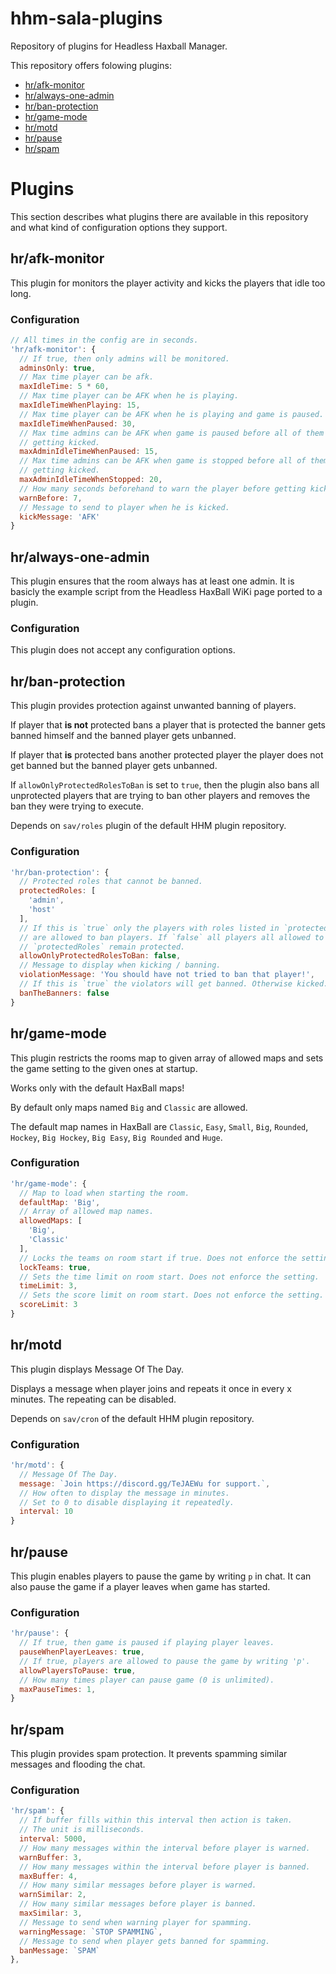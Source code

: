 # hhm-sala-plugins

Repository of plugins for Headless Haxball Manager.

This repository offers folowing plugins:
- [hr/afk-monitor](#hrafk-monitor)
- [hr/always-one-admin](#hralways-one-admin)
- [hr/ban-protection](#hrban-protection)
- [hr/game-mode](#hrgame-mode)
- [hr/motd](#hrmotd)
- [hr/pause](#hrpause)
- [hr/spam](#hrspam)

# Plugins

This section describes what plugins there are available in this repository and
what kind of configuration options they support.

## hr/afk-monitor

This plugin for monitors the player activity and kicks the players that idle
too long.

### Configuration

```js
// All times in the config are in seconds.
'hr/afk-monitor': {
  // If true, then only admins will be monitored.
  adminsOnly: true,
  // Max time player can be afk.
  maxIdleTime: 5 * 60,
  // Max time player can be AFK when he is playing.
  maxIdleTimeWhenPlaying: 15,
  // Max time player can be AFK when he is playing and game is paused.
  maxIdleTimeWhenPaused: 30,
  // Max time admins can be AFK when game is paused before all of them 
  // getting kicked.
  maxAdminIdleTimeWhenPaused: 15,
  // Max time admins can be AFK when game is stopped before all of them 
  // getting kicked.
  maxAdminIdleTimeWhenStopped: 20,
  // How many seconds beforehand to warn the player before getting kicked.
  warnBefore: 7,
  // Message to send to player when he is kicked.
  kickMessage: 'AFK'
}
```

## hr/always-one-admin

This plugin ensures that the room always has at least one admin. It is basicly
the example script from the Headless HaxBall WiKi page ported to a plugin.

### Configuration

This plugin does not accept any configuration options.

## hr/ban-protection

This plugin provides protection against unwanted banning of players.
 
If player that **is not** protected bans a player that is protected
the banner gets banned himself and the banned player gets unbanned.

If player that **is** protected bans another protected player
the player does not get banned but the banned player gets unbanned.

If `allowOnlyProtectedRolesToBan` is set to `true`, then the plugin also
bans all unprotected players that are trying to ban other players and
removes the ban they were trying to execute.

Depends on `sav/roles` plugin of the default HHM plugin repository.

### Configuration

```js
'hr/ban-protection': {
  // Protected roles that cannot be banned.
  protectedRoles: [
    'admin',
    'host'
  ],
  // If this is `true` only the players with roles listed in `protectedRoles`
  // are allowed to ban players. If `false` all players all allowed to ban, but
  // `protectedRoles` remain protected.
  allowOnlyProtectedRolesToBan: false,
  // Message to display when kicking / banning.
  violationMessage: 'You should have not tried to ban that player!',
  // If this is `true` the violators will get banned. Otherwise kicked.
  banTheBanners: false
}
```

## hr/game-mode

This plugin restricts the rooms map to given array of allowed maps
and sets the game setting to the given ones at startup.

Works only with the default HaxBall maps!

By default only maps named `Big` and `Classic` are allowed.

The default map names in HaxBall are `Classic`, `Easy`, `Small`, `Big`, 
`Rounded`, `Hockey`, `Big Hockey`, `Big Easy`, `Big Rounded` and `Huge`.

### Configuration

```js
'hr/game-mode': {
  // Map to load when starting the room.
  defaultMap: 'Big',
  // Array of allowed map names. 
  allowedMaps: [
    'Big',
    'Classic'
  ],
  // Locks the teams on room start if true. Does not enforce the setting.
  lockTeams: true,
  // Sets the time limit on room start. Does not enforce the setting.
  timeLimit: 3,
  // Sets the score limit on room start. Does not enforce the setting.
  scoreLimit: 3
}
```

## hr/motd

This plugin displays Message Of The Day.

Displays a message when player joins and repeats it once in every x minutes.
The repeating can be disabled.

Depends on `sav/cron` of the default HHM plugin repository.

### Configuration

```js
'hr/motd': {
  // Message Of The Day.
  message: `Join https://discord.gg/TeJAEWu for support.`,
  // How often to display the message in minutes.
  // Set to 0 to disable displaying it repeatedly.
  interval: 10
}
```

## hr/pause

This plugin enables players to pause the game by writing `p` in chat. 
It can also pause the game if a player leaves when game has started.

### Configuration

```js
'hr/pause': {
  // If true, then game is paused if playing player leaves.
  pauseWhenPlayerLeaves: true,
  // If true, players are allowed to pause the game by writing 'p'.
  allowPlayersToPause: true,
  // How many times player can pause game (0 is unlimited).
  maxPauseTimes: 1,
}
```

## hr/spam

This plugin provides spam protection. It prevents spamming similar messages
and flooding the chat.

### Configuration

```js
'hr/spam': {
  // If buffer fills within this interval then action is taken.
  // The unit is milliseconds.
  interval: 5000,
  // How many messages within the interval before player is warned.
  warnBuffer: 3,
  // How many messages within the interval before player is banned.
  maxBuffer: 4,
  // How many similar messages before player is warned.
  warnSimilar: 2,
  // How many similar messages before player is banned.
  maxSimilar: 3,
  // Message to send when warning player for spamming.
  warningMessage: `STOP SPAMMING`,
  // Message to send when player gets banned for spamming.
  banMessage: `SPAM`
},
```
